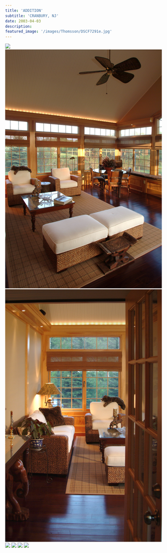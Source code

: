 ```yaml
---
title: 'ADDITION'
subtitle: 'CRANBURY, NJ'
date: 2003-04-03
description: 
featured_image: '/images/Thomsson/DSCF7291e.jpg'
---
```


<div class="gallery" data-columns="2">
	<img src="/images/Thomsson/DSCF7308e.jpg">
	<img src="/images/Thomsson/DSCF7311e.jpg">
	<img src="/images/Thomsson/DSCF7324e.jpg">
	<img src="/images/Thomsson/DSCF7353e.jpg">
	<img src="/images/Thomsson/DSCF7455e_new.jpg">
	<img src="/images/Thomsson/DSCF7470e_new.jpg">
	<img src="/images/Thomsson/DSCF7543e_new.jpg">
</div>
